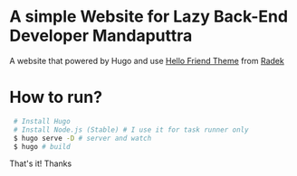 # A simple Website for Lazy Back-End Developer Mandaputtra

A website that powered by Hugo and use [Hello Friend Theme](https://github.com/panr/hugo-theme-hello-friend) from [Radek](https://radoslawkoziel.pl/)

# How to run?

```bash
 # Install Hugo
 # Install Node.js (Stable) # I use it for task runner only
 $ hugo serve -D # server and watch
 $ hugo # build
```

That's it! Thanks
